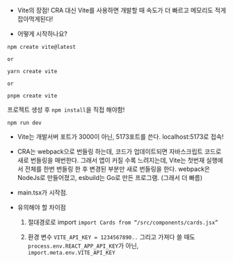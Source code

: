 - Vite의 장점!
  CRA 대신 Vite를 사용하면 개발할 때 속도가 더 빠르고 메모리도 적게 잡아먹게된다!

- 어떻게 시작하나요?

```
npm create vite@latest

or

yarn create vite

or

pnpm create vite
```

프로젝트 생성 후 `npm install`을 직접 해야함!

`npm run dev`

- Vite는 개발서버 포트가 3000이 아닌, 5173포트를 쓴다.
  localhost:5173로 접속!

- CRA는 webpack으로 번들링 하는데, 코드가 업데이트되면 자바스크립트 코드로 새로 번들링을 매번한다.
  그래서 앱이 커질 수록 느려지는데, Vite는 첫번재 실행에서 전체를 한번 번들링 한 후 변경된 부분만 새로 번들링을 한다.
  webpack은 NodeJs로 만들어졌고, esbuild는 Go로 만든 프로그램. (그래서 더 빠름)

- main.tsx가 시작점.

- 유의해야 할 차이점

  1.  절대경로로 import
      `import Cards from “/src/components/cards.jsx”`

  2.  환경 변수
      `VITE_API_KEY = 1234567890..`
      그리고 가져다 쓸 때도 `process.env.REACT_APP_API_KEY`가 아닌, `import.meta.env.VITE_API_KEY`
